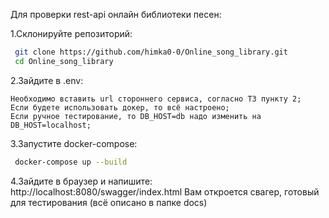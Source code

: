 Для проверки rest-api онлайн библиотеки песен:
  
  1.Склонируйте репозиторий:
  ```bash
   git clone https://github.com/himka0-0/Online_song_library.git
   cd Online_song_library
  ```
  2.Зайдите в .env:
  
    Необходимо вставить url стороннего сервиса, согласно ТЗ пункту 2;
    Если будете использовать докер, то всё настроено;
    Если ручное тестирование, то DB_HOST=db надо изменить на DB_HOST=localhost;
    
  3.Запустите docker-compose:
  ```bash
   docker-compose up --build
  ```
  4.Зайдите в браузер и напишите:
  http://localhost:8080/swagger/index.html
  Вам откроется свагер, готовый для тестирования (всё описано в папке docs)
